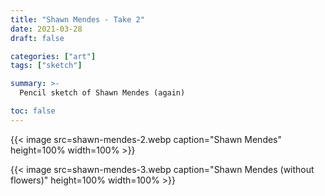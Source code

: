 ```yaml
---
title: "Shawn Mendes - Take 2"
date: 2021-03-28
draft: false

categories: ["art"]
tags: ["sketch"]

summary: >-
  Pencil sketch of Shawn Mendes (again)

toc: false
---
```


{{< image src=shawn-mendes-2.webp caption="Shawn Mendes" height=100% width=100% >}}

{{< image src=shawn-mendes-3.webp caption="Shawn Mendes (without flowers)" height=100% width=100% >}}

